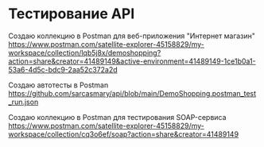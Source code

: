 # Тестирование API

Создаю коллекцию в Postman для веб-приложения "Интернет магазин"
https://www.postman.com/satellite-explorer-45158829/my-workspace/collection/lqb5j8x/demoshopping?action=share&creator=41489149&active-environment=41489149-1ce1b0a1-53a6-4d5c-bdc9-2aa52c372a2d

Создаю автотесты в Postman
https://github.com/sarcasmary/api/blob/main/DemoShopping.postman_test_run.json

Создаю коллекцию в Postman для тестирования SOAP-сервиса
https://www.postman.com/satellite-explorer-45158829/my-workspace/collection/cq3o6ef/soap?action=share&creator=41489149
